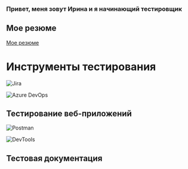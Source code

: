 <!--Header
-->
<!--## Обо мне-->
### Привет, меня зовут Ирина и я начинающий тестировщик

<!--## My CV
(https://github.com/irenelt)-->
 
## Мое резюме
[Мое резюме](https://github.com/irenelt)
# Инструменты тестирования
 ![Jira](https://img.shields.io/badge/-Jira-2684ff?style=for-the-badge&logo=Jira&logoColor=2684ff)

 ![Azure DevOps](https://img.shields.io/badge/-Azure_DevOps-0078d4?style=for-the-badge&logo=Azure_DevOps&logoColor=0078d4)

 ## Тестирование веб-приложений
  ![Postman](https://img.shields.io/badge/-Postman-EF5B25?style=for-the-badge&logo=Postman&logoColor=EF5B25)

   ![DevTools](https://img.shields.io/badge/-DevTools-EF5B25?style=for-the-badge&logo=DevTools&logoColor=EF5B25)
  

## Тестовая документация